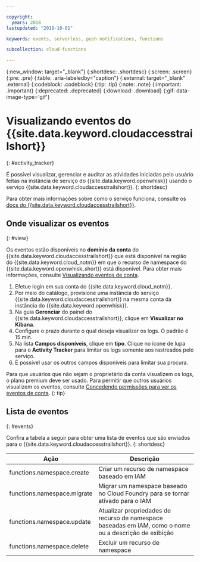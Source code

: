```yaml
---

copyright:
  years: 2018
lastupdated: "2018-10-01"

keywords: events, serverless, push notifications, functions

subcollection: cloud-functions

---
```


{:new_window: target="_blank"}
{:shortdesc: .shortdesc}
{:screen: .screen}
{:pre: .pre}
{:table: .aria-labeledby="caption"}
{:external: target="_blank" .external}
{:codeblock: .codeblock}
{:tip: .tip}
{:note: .note}
{:important: .important}
{:deprecated: .deprecated}
{:download: .download}
{:gif: data-image-type='gif'}



# Visualizando eventos do {{site.data.keyword.cloudaccesstrailshort}}
{: #activity_tracker}

É possível visualizar, gerenciar e auditar as atividades iniciadas pelo usuário feitas na instância de serviço do {{site.data.keyword.openwhisk}} usando o serviço {{site.data.keyword.cloudaccesstrailshort}}.
{: shortdesc}


Para obter mais informações sobre como o serviço funciona, consulte os [docs do {{site.data.keyword.cloudaccesstrailshort}}](/docs/services/cloud-activity-tracker?topic=cloud-activity-tracker-getting-started).


## Onde visualizar os eventos
{: #view}

Os eventos estão disponíveis no **domínio da conta** do {{site.data.keyword.cloudaccesstrailshort}} que está disponível na região do {{site.data.keyword.cloud_notm}} em que o recurso de namespace do {{site.data.keyword.openwhisk_short}} está disponível. Para obter mais informações, consulte [Visualizando eventos de conta](/docs/services/cloud-activity-tracker/how-to/manage-events-ui?topic=cloud-activity-tracker-view_acc_events).

1. Efetue login em sua conta do {{site.data.keyword.cloud_notm}}.
2. Por meio do catálogo, provisione uma instância do serviço {{site.data.keyword.cloudaccesstrailshort}} na mesma conta da instância do {{site.data.keyword.openwhisk}}.
3. Na guia **Gerenciar** do painel do {{site.data.keyword.cloudaccesstrailshort}}, clique em **Visualizar no Kibana**.
4. Configure o prazo durante o qual deseja visualizar os logs. O padrão é 15 min.
5. Na lista **Campos disponíveis**, clique em **tipo**. Clique no ícone de lupa para o **Activity Tracker** para limitar os logs somente aos rastreados pelo serviço.
6. É possível usar os outros campos disponíveis para limitar sua procura.

Para que usuários que não sejam o proprietário da conta visualizem os logs, o plano premium deve ser usado. Para permitir que outros usuários visualizem os eventos, consulte [Concedendo permissões para ver os eventos de conta](/docs/services/cloud-activity-tracker/how-to?topic=cloud-activity-tracker-grant_permissions#grant_permissions).
{: tip}


## Lista de eventos
{: #events}

Confira a tabela a seguir para obter uma lista de eventos que são enviados para o {{site.data.keyword.cloudaccesstrailshort}}.
{: shortdesc}

<table>
  <thead>
    <tr>
      <th>Ação</th>
      <th>Descrição</th>
    </tr>
  </thead>
  <tbody>
    <tr>
      <td>functions.namespace.create</td>
      <td>Criar um recurso de namespace baseado em IAM</td>
    </tr>
    <tr>
      <td>functions.namespace.migrate</td>
      <td>Migrar um namespace baseado no Cloud Foundry para se tornar ativado para o IAM</td>
    </tr>
    <tr>
      <td>functions.namespace.update</td>
      <td>Atualizar propriedades de recurso de namespace baseadas em IAM, como o nome ou a descrição de exibição</td>
    </tr>
    <tr>
      <td>functions.namespace.delete</td>
      <td>Excluir um recurso de namespace</td>
    </tr>
  </tbody>
</table>



